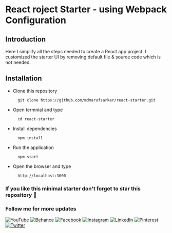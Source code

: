 # React roject Starter - using Webpack Configuration

## Introduction

Here I simplify all the steps needed to create a React app project. I customized the starter UI by removing default file & source code which is not needed.

## Installation

- Clone this repository

        git clone https://github.com/mdmarufsarker/react-starter.git

- Open termnial and type

        cd react-starter

- Install dependencies

        npm install

- Run the application

        npm start

- Open the browser and type

        http://localhost:3000

### If you like this minimal starter don't forget to star this repository 💌

### Follow me for more updates

[![YouTube](https://img.shields.io/badge/YouTube-%23FF0000.svg?logo=YouTube&logoColor=white)](https://www.youtube.com/c/MdMarufSarkerOfficial)
[![Behance](https://img.shields.io/badge/Behance-1769ff?logo=behance&logoColor=white)](https://behance.net/mdmarufsarker)
[![Facebook](https://img.shields.io/badge/Facebook-%231877F2.svg?logo=Facebook&logoColor=white)](https://facebook.com/mdmarufsarkerr)
[![Instagram](https://img.shields.io/badge/Instagram-%23E4405F.svg?logo=Instagram&logoColor=white)](https://instagram.com/md_maruf_sarker)
[![LinkedIn](https://img.shields.io/badge/LinkedIn-%230077B5.svg?logo=linkedin&logoColor=white)](https://linkedin.com/in/mdmarufsarker)
[![Pinterest](https://img.shields.io/badge/Pinterest-%23E60023.svg?logo=Pinterest&logoColor=white)](https://pinterest.com/md_maruf_sarker)
[![Twitter](https://img.shields.io/badge/Twitter-%231DA1F2.svg?logo=Twitter&logoColor=white)](https://twitter.com/md_marufsarker)
